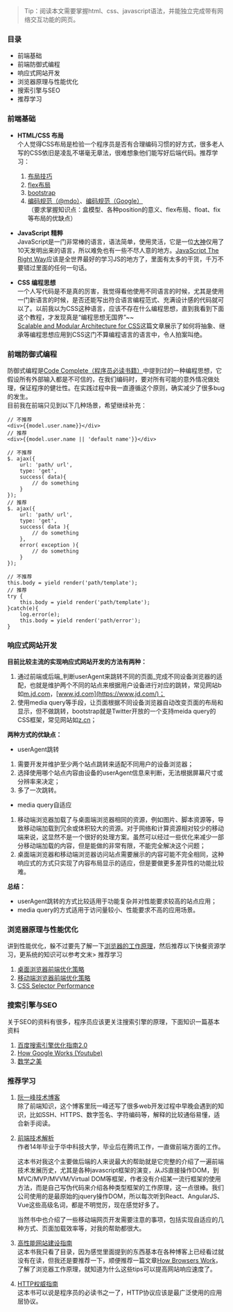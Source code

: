 > Tip：阅读本文需要掌握html、css、javascript语法，并能独立完成带有网络交互功能的网页。   
  
### 目录
* 前端基础
* 前端防御式编程
* 响应式网站开发
* 浏览器原理与性能优化
* 搜索引擎与SEO
* 推荐学习

### 前端基础
* **HTML/CSS 布局**  
个人觉得CSS布局是检验一个程序员是否有合理编码习惯的好方式，很多老人写的CSS依旧是凌乱不堪毫无章法，很难想象他们能写好后端代码。推荐学习：
  1. [布局技巧](http://zh.learnlayout.com/)
  2. [flex布局](http://www.ruanyifeng.com/blog/2015/07/flex-grammar.html)
  3. [bootstrap](http://v3.bootcss.com/)
  4. [编码规范（@mdo）](http://codeguide.co/)、[编码规范（Google）](https://google.github.io/styleguide/htmlcssguide.html)  
     （要求掌握知识点：盒模型、各种position的意义、flex布局、float、fix等布局的优缺点）

* **JavaScript 精粹**  
JavaScript是一门非常棒的语言，语法简单，使用灵活，它是一位[大神](http://www.ruanyifeng.com/blog/2011/06/birth_of_javascript.html)仅用了10天发明出来的语言，所以难免也有一些不尽人意的地方。[JavaScript The Right Way](http://jstherightway.org/zh-cn/)应该是全世界最好的学习JS的地方了，里面有太多的干货，千万不要错过里面的任何一句话。  

* **CSS 编程思想**  
一个人写代码是不是真的厉害，我觉得看他使用不同语言的时候，尤其是使用一门新语言的时候，是否还能写出符合语言编程范式、充满设计感的代码就可以了。以前我以为CSS这种语言，应该不存在什么编程思想，直到我看到下面这个教程，才发现真是“编程思想无国界”~~    
[Scalable and Modular Architecture for CSS](https://smacss.com/book/)这篇文章展示了如何将抽象、继承等编程思想应用到CSS这门不算编程语言的语言中，令人拍案叫绝。

### 前端防御式编程
防御式编程是[Code Complete（程序员必读书籍）](https://book.douban.com/subject/1432042/)中提到过的一种编程思想，它假设所有外部输入都是不可信的，在我们编码时，要对所有可能的意外情况做处理，保证程序的健壮性。在实践过程中我一直遵循这个原则，确实减少了很多bug的发生。  
目前我在前端只见到以下几种场景，希望继续补充：  

    // 不推荐
    <div>{{model.user.name}}</div>
    // 推荐
    <div>{{model.user.name || 'default name'}}</div>  

    // 不推荐
    $. ajax({ 
        url: 'path/ url', 
        type: 'get', 
        success( data){ 
            // do something 
        } 
    });
    // 推荐
    $. ajax({ 
        url: 'path/ url', 
        type: 'get', 
        success( data ){ 
            // do something 
        },
        error( exception ){ 
            // do something 
        }  
    });

    // 不推荐
    this.body = yield render('path/template');
    // 推荐
    try {
        this.body = yield render('path/template');
    }catch(e){
        log.error(e);
        this.body = yield render('path/error');
    }

### 响应式网站开发
**目前比较主流的实现响应式网站开发的方法有两种：**
1. 通过前端或后端_判断userAgent来跳转不同的页面_完成不同设备浏览器的适配，也就是维护两个不同的站点来根据用户设备进行对应的跳转，常见网站b如[m.jd.com](https://m.jd.com/)，[www.jd.com](https://www.jd.com/)；
2. 使用media query等手段，让页面根据不同设备浏览器自动改变页面的布局和显示，但不做跳转，bootstrap就是Twitter开放的一个支持meida query的CSS框架，常见网站如[z.cn](https://www.amazon.cn)； 

**两种方式的优缺点：**  
* userAgent跳转
1. 需要开发并维护至少两个站点跳转来适配不同用户的设备浏览器；
2. 选择使用哪个站点内容由设备的userAgent信息来判断，无法根据屏幕尺寸或分辨率来决定；
3. 多了一次跳转。   
* media query自适应
1. 移动端浏览器加载了与桌面端浏览器相同的资源，例如图片、脚本资源等，导致移动端加载到冗余或体积较大的资源。对于网络和计算资源相对较少的移动端来说，这显然不是一个很好的处理方案。虽然可以经过一些优化来减少一部分移动端加载的内容，但是能做的非常有限，不能完全解决这个问题；
2. 桌面端浏览器和移动端浏览器访问站点需要展示的内容可能不完全相同，这种响应式的方式只实现了内容布局显示的适应，但是要做更多差异性的功能比较难。   

**总结：**  
* userAgent跳转的方式比较适用于功能复杂并对性能要求较高的站点应用；  
* media query的方式适用于访问量较小、性能要求不高的应用场景。  

### 浏览器原理与性能优化
讲到性能优化，躲不过要先了解一下[浏览器的工作原理](https://www.html5rocks.com/zh/tutorials/internals/howbrowserswork/)，然后推荐以下快餐资源学习，更系统的知识可以参考文末> 推荐学习
1. [桌面浏览器前端优化策略](https://my.oschina.net/zhangstephen/blog/1601382)
2. [移动端浏览器前端优化策略](https://my.oschina.net/zhangstephen/blog/1601383)
3. [CSS Selector Performance](https://smacss.com/book/selectors)

### 搜索引擎与SEO
关于SEO的资料有很多，程序员应该更关注搜索引擎的原理，下面知识一篇基本资料  
1. [百度搜索引擎优化指南2.0](https://ziyuan.baidu.com/college/courseinfo?id=193&page=3)
2. [How Google Works (Youtube)](https://www.youtube.com/watch?v=BNHR6IQJGZs)
3. [数学之美](https://book.douban.com/subject/26163454/)

### 推荐学习
1. [阮一峰技术博客](http://www.ruanyifeng.com/blog/javascript/)  
    除了前端知识，这个博客里阮一峰还写了很多web开发过程中早晚会遇到的知识，比如SSH、HTTPS、数字签名、字符编码等，解释的比较通俗易懂，适合新手阅读。
2. [前端技术解析](https://book.douban.com/subject/27021790/)  
    作者14年毕业于华中科技大学，毕业后在腾讯工作，一直做前端方面的工作。  

    这本书对我这个主要做后端的人来说最大的帮助就是它完整的介绍了一遍前端技术发展历史，尤其是各种javascript框架的演变，从JS直接操作DOM，到MVC/MVP/MVVM/Virtual DOM等框架，作者没有介绍某一流行框架的使用方法，而是自己写伪代码来介绍各种类型框架的工作原理，这一点很棒。我们公司使用的是最原始的jquery操作DOM，所以每次听到React、AngularJS、Vue这些高级名词，都是不明觉厉，现在感觉好多了。  

    当然书中也介绍了一些移动端网页开发需要注意的事项，包括实现自适应的几种方式、页面加载效率等，对我的帮助都很大。
3. [高性能网站建设指南](https://book.douban.com/subject/3132277/)  
    这本书我只看了目录，因为感觉里面提到的东西基本在各种博客上已经看过就没有在读，但我还是要推荐一下，顺便推荐一篇文章[How Browsers Work](https://www.html5rocks.com/en/tutorials/internals/howbrowserswork/)，了解了浏览器工作原理，就知道为什么这些tips可以提高网站响应速度了。
4. [HTTP权威指南](https://book.douban.com/subject/10746113/)  
    这本书可以说是程序员的必读书之一了，HTTP协议应该是最广泛使用的应用层协议。

